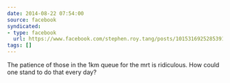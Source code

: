 ```yaml
---
date: 2014-08-22 07:54:00
source: facebook
syndicated:
- type: facebook
  url: https://www.facebook.com/stephen.roy.tang/posts/10153169252853912
tags: []
---
```


The patience of those in the 1km queue for the mrt is ridiculous. How could one stand to do that every day?